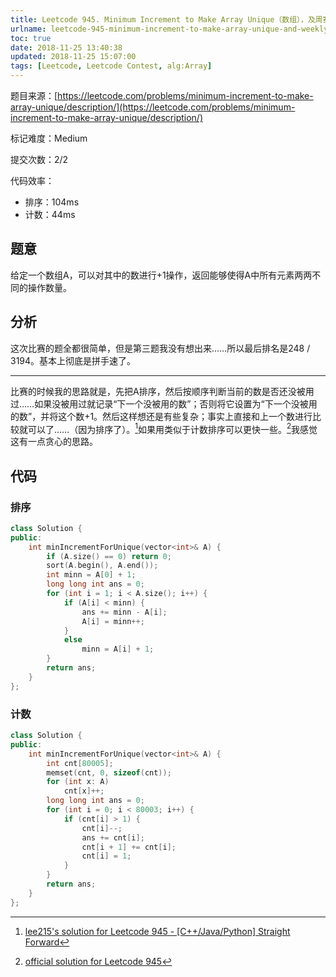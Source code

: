 ```yaml
---
title: Leetcode 945. Minimum Increment to Make Array Unique（数组），及周赛（112）总结
urlname: leetcode-945-minimum-increment-to-make-array-unique-and-weekly-contest-112
toc: true
date: 2018-11-25 13:40:38
updated: 2018-11-25 15:07:00
tags: [Leetcode, Leetcode Contest, alg:Array]
---
```


题目来源：[https://leetcode.com/problems/minimum-increment-to-make-array-unique/description/](https://leetcode.com/problems/minimum-increment-to-make-array-unique/description/)

标记难度：Medium

提交次数：2/2

代码效率：

* 排序：104ms
* 计数：44ms

## 题意

给定一个数组A，可以对其中的数进行+1操作，返回能够使得A中所有元素两两不同的操作数量。

## 分析

这次比赛的题全都很简单，但是第三题我没有想出来……所以最后排名是248 / 3194。基本上彻底是拼手速了。

---

比赛的时候我的思路就是，先把A排序，然后按顺序判断当前的数是否还没被用过……如果没被用过就记录“下一个没被用的数”；否则将它设置为“下一个没被用的数”，并将这个数+1。然后这样想还是有些复杂；事实上直接和上一个数进行比较就可以了……（因为排序了）。[^sort]如果用类似于计数排序可以更快一些。[^solution]我感觉这有一点贪心的思路。

[^sort]: [lee215's solution for Leetcode 945 - \[C++/Java/Python\] Straight Forward](https://leetcode.com/problems/minimum-increment-to-make-array-unique/discuss/197687/C++JavaPython-Straight-Forward)

[^solution]: [official solution for Leetcode 945](https://leetcode.com/problems/minimum-increment-to-make-array-unique/solution/)

## 代码

### 排序

```cpp
class Solution {
public:
    int minIncrementForUnique(vector<int>& A) {
        if (A.size() == 0) return 0;
        sort(A.begin(), A.end());
        int minn = A[0] + 1;
        long long int ans = 0;
        for (int i = 1; i < A.size(); i++) {
            if (A[i] < minn) {
                ans += minn - A[i];
                A[i] = minn++;
            }
            else
                minn = A[i] + 1;
        }
        return ans;
    }
};
```

### 计数

```cpp
class Solution {
public:
    int minIncrementForUnique(vector<int>& A) {
        int cnt[80005];
        memset(cnt, 0, sizeof(cnt));
        for (int x: A)
            cnt[x]++;
        long long int ans = 0;
        for (int i = 0; i < 80003; i++) {
            if (cnt[i] > 1) {
                cnt[i]--;
                ans += cnt[i];
                cnt[i + 1] += cnt[i];
                cnt[i] = 1;
            }
        }
        return ans;
    }
};
```